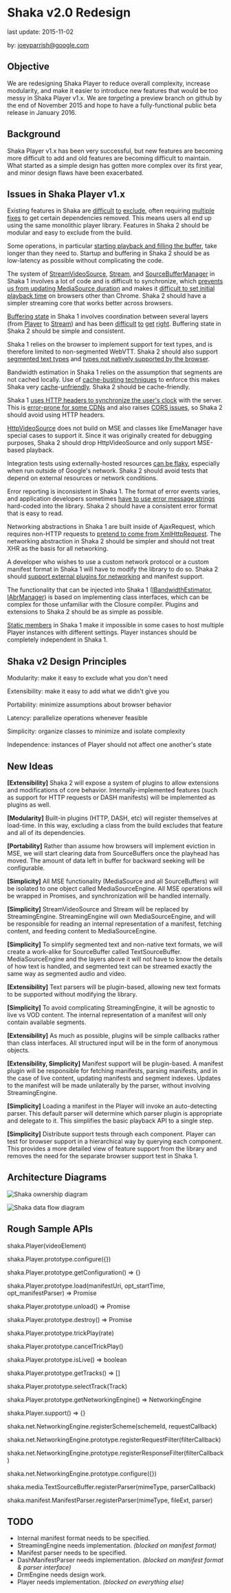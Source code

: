 # Shaka v2.0 Redesign

last update: 2015-11-02

by: [joeyparrish@google.com](mailto:joeyparrish@google.com)

## Objective

We are redesigning Shaka Player to reduce overall complexity, increase
modularity, and make it easier to introduce new features that would be too
messy in Shaka Player v1.x.  We are<em> targeting</em> a preview branch on github by the end of November 2015 and hope to have a
fully-functional public beta release in January 2016.

## Background

Shaka Player v1.x has been very successful, but new features are becoming more
difficult to add and old features are becoming difficult to maintain.  What
started as a simple design has gotten more complex over its first year, and
minor design flaws have been exacerbated.

## Issues in Shaka Player v1.x

Existing features in Shaka are [difficult](https://github.com/google/shaka-player/commit/671611ef3722169b9f6b51ab44bdd6b4098d959e) [to](https://github.com/google/shaka-player/commit/603fae969550c69ea38a61249da905857c67b9f1) [exclude](https://github.com/google/shaka-player/commit/f248647685b92ba928bbfd06d45d2b99023d60c2), often requiring [multiple](https://github.com/google/shaka-player/commit/39be45d3d55cdcef20a6a529a87246b0ea11cb33) [fixes](https://github.com/google/shaka-player/commit/6fe239150a8939728876e93e1a4269032530d9f1) to get certain dependencies removed.  This means users all end up using the
same monolithic player library.  Features in Shaka 2 should be modular and easy
to exclude from the build.

Some operations, in particular [starting playback and filling the buffer](https://groups.google.com/forum/#!topic/shaka-player-users/Icvx6ymGyEs), take longer than they need to.  Startup and buffering in Shaka 2 should be as
low-latency as possible without complicating the code.

The system of [StreamVideoSource](https://github.com/google/shaka-player/blob/v1.5.x/lib/player/stream_video_source.js), [Stream](https://github.com/google/shaka-player/blob/v1.5.x/lib/media/stream.js), and [SourceBufferManager](https://github.com/google/shaka-player/blob/v1.5.x/lib/media/source_buffer_manager.js) in Shaka 1 involves a lot of code and is difficult to synchronize, which [prevents us from updating MediaSource duration](https://github.com/google/shaka-player/blob/v1.5.1/lib/player/stream_video_source.js#L1807) and makes it [difficult to set initial playback time](https://github.com/google/shaka-player/issues/101) on browsers other than Chrome.  Shaka 2 should have a simpler streaming core
that works better across browsers.

[Buffering state](https://github.com/google/shaka-player/blob/v1.5.1/lib/player/player.js#L994) in Shaka 1 involves coordination between several layers (from [Player](https://github.com/google/shaka-player/blob/v1.5.x/lib/player/player.js) to [Stream](https://github.com/google/shaka-player/blob/v1.5.x/lib/media/stream.js)) and has been [difficult](https://github.com/google/shaka-player/issues/44) [to](https://github.com/google/shaka-player/issues/63) [get](https://github.com/google/shaka-player/issues/127) [right](https://github.com/google/shaka-player/issues/221#issuecomment-152781243).  Buffering state in Shaka 2 should be simple and consistent.

Shaka 1 relies on the browser to implement support for text types, and is
therefore limited to non-segmented WebVTT.  Shaka 2 should also support [segmented text types](https://github.com/google/shaka-player/issues/150) and [types not natively supported by the browser](https://github.com/google/shaka-player/issues/111).

Bandwidth estimation in Shaka 1 relies on the assumption that segments are not
cached locally.  Use of [cache-busting techniques](https://github.com/google/shaka-player/blob/v1.5.1/lib/util/ajax_request.js#L241) to enforce this makes Shaka very [cache](https://github.com/google/shaka-player/issues/76)-[unfriendly](https://github.com/google/shaka-player/issues/191).  Shaka 2 should be cache-friendly.

Shaka 1 [uses HTTP headers to synchronize the user's clock](https://github.com/google/shaka-player/blob/v1.5.1/lib/util/ajax_request.js#L448) with the server.  This is [error-prone for some CDNs](https://github.com/google/shaka-player/issues/205) and also raises [CORS issues](https://github.com/google/shaka-player/issues/159), so Shaka 2 should avoid using HTTP headers.

[HttpVideoSource](https://github.com/google/shaka-player/blob/v1.5.x/lib/player/http_video_source.js) does not build on MSE and classes like EmeManager have special cases to
support it.  Since it was originally created for debugging purposes, Shaka 2
should drop HttpVideoSource and only support MSE-based playback.

Integration tests using externally-hosted resources [can be flaky](https://groups.google.com/forum/#!searchin/shaka-player-users/test/shaka-player-users/rftylXoq0N4/b8_ijGYckUkJ), especially when run outside of Google's network.  Shaka 2 should avoid tests
that depend on external resources or network conditions.

Error reporting is inconsistent in Shaka 1.  The format of error events varies,
and application developers sometimes [have to use error message strings](https://github.com/google/shaka-player/issues/201) hard-coded into the library.  Shaka 2 should have a consistent error format
that is easy to read.

Networking abstractions in Shaka 1 are built inside of AjaxRequest, which
requires non-HTTP requests to [pretend to come from XmlHttpRequest](https://github.com/google/shaka-player/blob/v1.5.1/lib/util/ajax_request.js#L305).  The networking abstraction in Shaka 2 should be simpler and should not treat
XHR as the basis for all networking.

A developer who wishes to use a custom network protocol or a custom manifest
format in Shaka 1 will have to modify the library to do so.  Shaka 2 should [support external plugins for networking](https://github.com/google/shaka-player/issues/198) and manifest support.

The functionality that can be injected into Shaka 1 ([IBandwidthEstimator](https://github.com/google/shaka-player/blob/v1.5.1/lib/util/i_bandwidth_estimator.js), [IAbrManager](https://github.com/google/shaka-player/blob/v1.5.1/lib/media/i_abr_manager.js)) is based on implementing class interfaces, which can be complex for those
unfamiliar with the Closure compiler.  Plugins and extensions to Shaka 2 should
be as simple as possible.

[Static members](https://github.com/google/shaka-player/issues/126) in Shaka 1 make it impossible in some cases to host multiple Player instances
with different settings.  Player instances should be completely independent in
Shaka 1.

## Shaka v2 Design Principles

Modularity: make it easy to exclude what you don't need

Extensibility: make it easy to add what we didn't give you

Portability: minimize assumptions about browser behavior

Latency: parallelize operations whenever feasible

Simplicity: organize classes to minimize and isolate complexity

Independence: instances of Player should not affect one another's state

## New Ideas

<strong>[Extensibility]</strong> Shaka 2 will expose a system of plugins to allow extensions and modifications
of core behavior.  Internally-implemented features (such as support for HTTP
requests or DASH manifests) will be implemented as plugins as well.

<strong>[Modularity]</strong> Built-in plugins (HTTP, DASH, etc) will register themselves at load-time.  In
this way, excluding a class from the build excludes that feature and all of its
dependencies.

<strong>[Portability]</strong> Rather than assume how browsers will implement eviction in MSE, we will start
clearing data from SourceBuffers once the playhead has moved.  The amount of
data left in buffer for backward seeking will be configurable.

<strong>[Simplicity]</strong> All MSE functionality (MediaSource and all SourceBuffers) will be isolated to
one object called MediaSourceEngine.  All MSE operations will be wrapped in
Promises, and synchronization will be handled internally.

<strong>[Simplicity]</strong> StreamVideoSource and Stream will be replaced by StreamingEngine.
StreamingEngine will own MediaSourceEngine, and will be responsible for reading
an internal representation of a manifest, fetching content, and feeding content
to MediaSourceEngine.

<strong>[Simplicity]</strong> To simplify segmented text and non-native text formats, we will create a
work-alike for SourceBuffer called TextSourceBuffer.  MediaSourceEngine and the
layers above it will not have to know the details of how text is handled, and
segmented text can be streamed exactly the same way as segmented audio and
video.

<strong>[Extensibility]</strong> Text parsers will be plugin-based, allowing new text formats to be supported
without modifying the library.

<strong>[Simplicity]</strong> To avoid complicating StreamingEngine, it will be agnostic to live vs VOD
content.  The internal representation of a manifest will only contain available
segments.

<strong>[Extensibility]</strong> As much as possible, plugins will be simple callbacks rather than class
interfaces.  All structured input will be in the form of anonymous objects.

<strong>[Extensibility, Simplicity]</strong> Manifest support will be plugin-based.  A manifest plugin will be responsible
for fetching manifests, parsing manifests, and in the case of live content,
updating manifests and segment indexes.  Updates to the manifest will be made
unilaterally by the parser, without involving StreamingEngine.

<strong>[Simplicity]</strong> Loading a manifest in the Player will invoke an auto-detecting parser.  This
default parser will determine which parser plugin is appropriate and delegate
to it.  This simplifies the basic playback API to a single step.

<strong>[Simplicity]</strong> Distribute support tests through each component.  Player can test for browser
support in a hierarchical way by querying each component.  This provides a more
detailed view of feature support from the library and removes the need for the
separate browser support test in Shaka 1.

## Architecture Diagrams

![Shaka ownership diagram](ownership.gv.png)

![Shaka data flow diagram](dataflow.gv.png)

## Rough Sample APIs

shaka.Player(videoElement)

shaka.Player.prototype.configure({})

shaka.Player.prototype.getConfiguration() => {}

shaka.Player.prototype.load(manifestUri, opt\_startTime, opt\_manifestParser)
=> Promise

shaka.Player.prototype.unload() => Promise

shaka.Player.prototype.destroy() => Promise

shaka.Player.prototype.trickPlay(rate)

shaka.Player.prototype.cancelTrickPlay()

shaka.Player.prototype.isLive() => boolean

shaka.Player.prototype.getTracks() => []

shaka.Player.prototype.selectTrack(Track)

shaka.Player.prototype.getNetworkingEngine() => NetworkingEngine

shaka.Player.support() => {}

shaka.net.NetworkingEngine.registerScheme(schemeId, requestCallback)

shaka.net.NetworkingEngine.prototype.registerRequestFilter(filterCallback)

shaka.net.NetworkingEngine.prototype.registerResponseFilter(filterCallback)

shaka.net.NetworkingEngine.prototype.configure({})

shaka.media.TextSourceBuffer.registerParser(mimeType, parserCallback)

shaka.manifest.ManifestParser.registerParser(mimeType, fileExt, parser)

## TODO

  * Internal manifest format needs to be specified.
  * StreamingEngine needs implementation.  <em>(blocked on manifest format)</em>
  * Manifest parser needs to be specified.
  * DashManifestParser needs implementation.  <em>(blocked on manifest format & parser interface)</em>
  * DrmEngine needs design work.
  * Player needs implementation.  <em>(blocked on everything else)</em>

